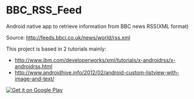 # BBC_RSS_Feed
Android native app to retrieve information from BBC news RSS(XML format)

Source:
http://feeds.bbci.co.uk/news/world/rss.xml

This project is based in 2 tutorials mainly:
- http://www.ibm.com/developerworks/xml/tutorials/x-androidrss/x-androidrss.html
- http://www.androidhive.info/2012/02/android-custom-listview-with-image-and-text/

<a href='https://play.google.com/store/apps/details?id=bbcfeed.jose.com.news_rss_feed&utm_source=global_co&utm_medium=prtnr&utm_content=Mar2515&utm_campaign=PartBadge&pcampaignid=MKT-Other-global-all-co-prtnr-py-PartBadge-Mar2515-1'><img alt='Get it on Google Play' src='https://play.google.com/intl/en_us/badges/images/badge_new.png'/></a>
